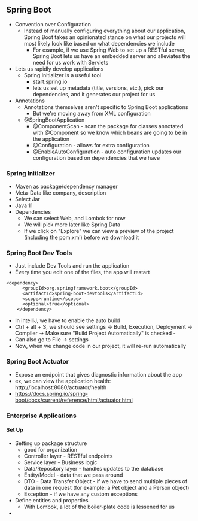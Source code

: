 ## Spring Boot
- Convention over Configuration
    - Instead of manually configuring everything about our application, Spring Boot takes an opinionated stance on what our projects will most likely look like based on what dependencies we include
        - For example, if we use Spring Web to set up a RESTful server, Spring Boot lets us have an embedded server and alleviates the need for us work with Servlets
- Lets us rapidly develop applications
    - Spring Initializer is a useful tool
        - start.spring.io
        - lets us set up metadata (title, versions, etc.), pick our dependencies, and it generates our project for us
- Annotations
    - Annotations themselves aren't specific to Spring Boot applications
        - But we're moving away from XML configuration
    - @SpringBootApplication
        - @ComponentScan - scan the package for classes annotated with @Component so we know which beans are going to be in the application
        - @Configuration - allows for extra configuration
        - @EnableAutoConfiguration - auto configuration updates our configuration based on dependencies that we have

### Spring Initializer
- Maven as package/dependency manager
- Meta-Data like company, description
- Select Jar
- Java 11
- Dependencies
    - We can select Web, and Lombok for now
    - We will pick more later like Spring Data
    - If we click on "Explore" we can view a preview of the project (including the pom.xml) before we download it

### Spring Boot Dev Tools
- Just include Dev Tools and run the application
- Every time you edit one of the files, the app will restart
```
<dependency>
      <groupId>org.springframework.boot</groupId>
      <artifactId>spring-boot-devtools</artifactId>
      <scope>runtime</scope>
      <optional>true</optional>
    </dependency>
```

<!--Spring Boot Devtools makes our application restart every time we make a change to our code:-->
-  In intelliJ, we have to enable the auto build
- Ctrl + alt + S, we should see settings -> Build, Execution, Deployment -> Compiler -> Make sure "Build Project Automatically" is checked -
- Can also go to File -> settings
- Now, when we change code in our project, it will re-run automatically
		

### Spring Boot Actuator
- Expose an endpoint that gives diagnostic information about the app
- ex, we can view the application health: http://localhost:8080/actuator/health
- https://docs.spring.io/spring-boot/docs/current/reference/html/actuator.html

### Enterprise Applications
#### Set Up
- Setting up package structure
    - good for organization
    - Controller layer - RESTful endpoints
    - Service layer - Business logic
    - Data/Repository layer - handles updates to the database
    - Entity/Model - data that we pass around
    - DTO - Data Transfer Object - if we have to send multiple pieces of data in one request (for example: a Pet object and a Person object)
    - Exception - if we have any custom exceptions
- Define entities and properties
    - With Lombok, a lot of the boiler-plate code is lessened for us
- 


